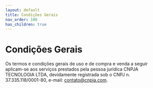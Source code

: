 ```yaml
---
layout: default
title: Condições Gerais
nav_order: 100
has_children: true
---
```


# Condições Gerais

Os termos e condições gerais de uso e de compra e venda a seguir aplicam-se aos serviços prestados pela pessoa jurídica CNPJA TECNOLOGIA LTDA, devidamente registrada sob o CNPJ n. 37.335.118/0001-80, e-mail: contato@cnpja.com.
